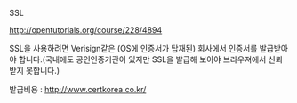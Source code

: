 SSL

http://opentutorials.org/course/228/4894

SSL을 사용하려면 Verisign같은 (OS에 인증서가 탑재된) 회사에서 인증서를 발급받아야 합니다.(국내에도 공인인증기관이 있지만 SSL을 발급해 보아야 브라우져에서 신뢰받지 못합니다.)

발급비용 : http://www.certkorea.co.kr/